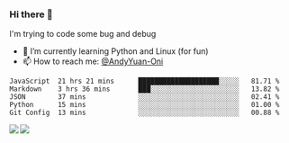 ### Hi there 👋

I'm trying to code some bug and debug

- 🌱 I’m currently learning Python and Linux (for fun)
- 📫 How to reach me: [@AndyYuan-Oni](https://github.com/AndyYuan-Oni)


<!--START_SECTION:waka-->
```text
JavaScript  21 hrs 21 mins      ████████████████████░░░░░   81.71 % 
Markdown    3 hrs 36 mins       ███░░░░░░░░░░░░░░░░░░░░░░   13.82 % 
JSON        37 mins             ░░░░░░░░░░░░░░░░░░░░░░░░░   02.41 % 
Python      15 mins             ░░░░░░░░░░░░░░░░░░░░░░░░░   01.00 % 
Git Config  13 mins             ░░░░░░░░░░░░░░░░░░░░░░░░░   00.88 %
```
<!--END_SECTION:waka-->

  <!--**AndyYuan-Oni/AndyYuan-Oni** is a ✨ _special_ ✨ repository because its `README.md` (this file) appears on your GitHub profile.-->
<!--[![Top Langs](https://github-readme-stats.vercel.app/api/top-langs/?username=AndyYUan-Oni&layout=compact)](https://github.com/AndyYUan-Oni/github-readme-stats)-->
<a href="https://github.com/AndyYUan-Oni/github-readme-stats">
  <img align="left" src="https://github-readme-stats.vercel.app/api?username=AndyYUan-Oni&hide=stars" />
</a>
<a href="https://github.com/AndyYUan-Oni/github-readme-stats">
  <img align="left" src="https://github-readme-stats.vercel.app/api/top-langs/?username=AndyYUan-Oni&layout=compact" />
</a>

